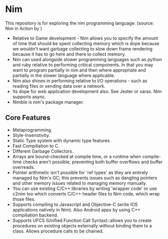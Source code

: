 # Nim
This repository is for exploring the nim programming language. 
(source: Nim in Action by )
* Relative to Game development - Nim allows you to specify the amount of time that should be spent collecting memory which
	is dope because we wouldn't want garbage collecting to slow down frame rendering because it has to go here and there to 
	collect memory. 
* Nim can used alongside slower programming languages such as python and ruby relative to performing critical components.
  In that you may want to program partially in nim and then where appropriate and partially in the slower language where applicable.
* Nim also shines in performing relative to I/O operations - such as reading files or sending data over a network.
* Its dope for web application development also. See Jester or xarax. Nim supports async.
* Nimble is nim's package manager.

## Core Features
* Metaprogramming.
* Style-Insenstivity.
* Static Type system with dynamic type features.
* Fast Compiliation to C.
* Different Garbage Collectors.
* Arrays are bound-checked at compile time, or a runtime when compile-time checks aren't possible, preventing both buffer overflows
  and buffer overreads.
* Pointer arithmetic isn't possible for 'ref types' as they are entirely managed by Nim's GC; this prevents issues such as dangling
  pointers and other memory issues related to managing memory manually.
* You can use existing C/C++ libraries by writing 'wrapper code' or use c2nim too which converts C/C++ header files to Nim code, which wrap those files.
* Supports compiling to Javascript and Objective-C (write IOS applications natively in Nim). Also Android apps by using C++ compiliation backend.
* Supports UFCS (Unified Function Call Syntax)::allows you to create procedures on existing objects externally without binding them to a class. Allows
  procedure calls to be chained.
